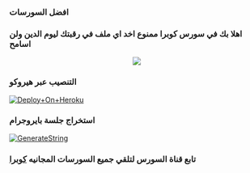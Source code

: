 ### افضل السورسات

### اهلا بك في سورس كوبرا ممنوع اخد اي ملف في رقبتك ليوم الدين ولن اسامح

<p align="center"><a href="https://t.me/faqek"><img src="https://telegra.ph/file/8dd5ef5b8ea6b2f4dbe95.jpg"></a></p>


### التنصيب عبر هيروكو

[![Deploy+On+Heroku](https://www.herokucdn.com/deploy/button.svg)](https://heroku.com/deploy?template=https://github.com/ERTWF/UUOUU)



### استخراج جلسة بايروجرام

[![GenerateString](https://img.shields.io/badge/repl.it-generateString-yellowgreen)](https://t.me/TYWEROAbot)

### تابع قناة السورس لتلقي جميع السورسات المجانيه [كوبرا](https://t.me/VFF35)


